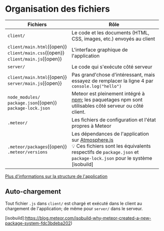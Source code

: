 # Organisation des fichiers

| Fichiers | Rôle |
| --- | --- |
| `client/` | Le code et les documents (HTML, CSS, images, etc.) envoyés au client |
| `client/main.html`{{open}}<br/>`client/main.css`{{open}}<br/>`client/main.js`{{open}} | L'interface graphique de l'application |
| `server/` | Le code qui s'exécute côté serveur |
| `client/main.html`{{open}}<br/>`server/main.js`{{open}} | Pas grand'chose d'intéressant, mais essayez de remplacer la ligne 4 par<br>`console.log("hello")` 
| `node_modules/`<br/>`package.json`{{open}}<br/>`package-lock.json` | Meteor est pleinement intégré à [npm](https://www.npmjs.com/); les paquetages npm sont utilisables côté serveur ou côté client. |
| `.meteor/` | Les fichiers de configuration et l'état propres à Meteor |
| `.meteor/packages`{{open}}<br/>`.meteor/versions` | Les dépendances de l'application sur [Atmosphere.js](https://atmospherejs.com/)<br/>💡 Ces fichiers sont les équivalents respectifs de `package.json` et `package-lock.json` pour le système [isobuild] |

[Plus d'informations sur la structure de l'application](https://guide.meteor.com/structure.html)

## Auto-chargement

Tout fichier `.js` dans `client/` est chargé et exécuté dans le client au chargement de l'application; de même pour `server/` dans le serveur.

[isobuild]:https://blog.meteor.com/isobuild-why-meteor-created-a-new-package-system-fdc3bdeba202)
